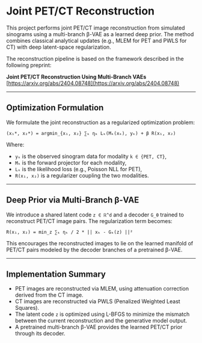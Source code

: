 # Joint PET/CT Reconstruction

This project performs joint PET/CT image reconstruction from simulated sinograms using a multi-branch β-VAE as a learned deep prior. The method combines classical analytical updates (e.g., MLEM for PET and PWLS for CT) with deep latent-space regularization.

The reconstruction pipeline is based on the framework described in the following preprint:

**Joint PET/CT Reconstruction Using Multi-Branch VAEs**  
[https://arxiv.org/abs/2404.08748](https://arxiv.org/abs/2404.08748)

---

## Optimization Formulation

We formulate the joint reconstruction as a regularized optimization problem:


```
(x₁*, x₂*) = argmin_{x₁, x₂} ∑ₖ ηₖ Lₖ(Mₖ(xₖ), yₖ) + β R(x₁, x₂)
```


Where:
- `yₖ` is the observed sinogram data for modality `k ∈ {PET, CT}`,
- `Mₖ` is the forward projector for each modality,
- `Lₖ` is the likelihood loss (e.g., Poisson NLL for PET),
- `R(x₁, x₂)` is a regularizer coupling the two modalities.

---

## Deep Prior via Multi-Branch β-VAE

We introduce a shared latent code `z ∈ ℝ^d` and a decoder `G_θ` trained to reconstruct PET/CT image pairs. The regularization term becomes:

```
R(x₁, x₂) = min_z ∑ₖ ηₖ / 2 * || xₖ - Gₖ(z) ||²
```

This encourages the reconstructed images to lie on the learned manifold of PET/CT pairs modeled by the decoder branches of a pretrained β-VAE.

---

## Implementation Summary

- PET images are reconstructed via MLEM, using attenuation correction derived from the CT image.
- CT images are reconstructed via PWLS (Penalized Weighted Least Squares).
- The latent code `z` is optimized using L-BFGS to minimize the mismatch between the current reconstruction and the generative model output.
- A pretrained multi-branch β-VAE provides the learned PET/CT prior through its decoder.
